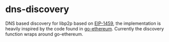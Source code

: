 # dns-discovery

DNS based discovery for libp2p based on [EIP-1459](https://eips.ethereum.org/EIPS/eip-1459), the implementation is heavily inspired by the code found in [go-ethereum](https://github.com/ethereum/go-ethereum/tree/master/p2p/dnsdisc).
Currently the discovery function wraps around go-ethereum. 
